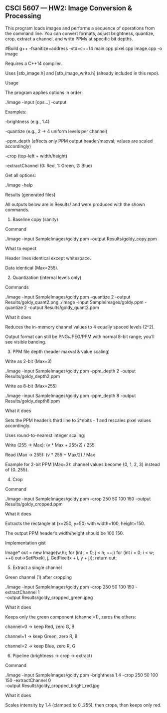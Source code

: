 ## CSCI 5607 — HW2: Image Conversion & Processing

This program loads images and performs a sequence of operations from the command line. You can convert formats, adjust brightness, quantize, crop, extract a channel, and write PPMs at specific bit depths.

#Build
g++ -fsanitize=address -std=c++14 main.cpp pixel.cpp image.cpp -o image


Requires a C++14 compiler.

Uses [stb_image.h] and [stb_image_write.h] (already included in this repo).

Usage

The program applies options in order:

./image -input <infile> [ops…] -output <outfile>


Examples:

-brightness <factor> (e.g., 1.4)

-quantize <nbits> (e.g., 2 → 4 uniform levels per channel)

-ppm_depth <nbits> (affects only PPM output header/maxval; values are scaled accordingly)

-crop <x y w h> (top-left + width/height)

-extractChannel <c> (0: Red, 1: Green, 2: Blue)

Get all options:

./image -help

Results (generated files)

All outputs below are in Results/ and were produced with the shown commands.

1) Baseline copy (sanity)

Command

./image -input SampleImages/goldy.ppm -output Results/goldy_copy.ppm


What to expect

Header lines identical except whitespace.

Data identical (Max=255).

2) Quantization (internal levels only)

Commands

./image -input SampleImages/goldy.ppm -quantize 2 -output Results/goldy_quant2.png
./image -input SampleImages/goldy.ppm -quantize 2 -output Results/goldy_quant2.ppm


What it does

Reduces the in-memory channel values to 4 equally spaced levels (2^2).

Output format can still be PNG/JPEG/PPM with normal 8-bit range; you’ll see visible banding.

3) PPM file depth (header maxval & value scaling)

Write as 2-bit (Max=3)

./image -input SampleImages/goldy.ppm -ppm_depth 2 -output Results/goldy_depth2.ppm


Write as 8-bit (Max=255)

./image -input SampleImages/goldy.ppm -ppm_depth 8 -output Results/goldy_depth8.ppm


What it does

Sets the PPM header’s third line to 2^nbits - 1 and rescales pixel values accordingly.

Uses round-to-nearest integer scaling:

Write (255 → Max): (v * Max + 255/2) / 255

Read (Max → 255): (v * 255 + Max/2) / Max

Example for 2-bit PPM (Max=3): channel values become {0, 1, 2, 3} instead of {0..255}.

4) Crop

Command

./image -input SampleImages/goldy.ppm -crop 250 50 100 150 -output Results/goldy_cropped.ppm


What it does

Extracts the rectangle at (x=250, y=50) with width=100, height=150.

The output PPM header’s width/height should be 100 150.

Implementation gist

Image* out = new Image(w,h);
for (int j = 0; j < h; ++j)
  for (int i = 0; i < w; ++i)
    out->SetPixel(i, j, GetPixel(x + i, y + j));
return out;

5) Extract a single channel

Green channel (1) after cropping

./image -input SampleImages/goldy.ppm -crop 250 50 100 150 -extractChannel 1 \
  -output Results/goldy_cropped_green.jpeg


What it does

Keeps only the green component (channel=1), zeros the others:

channel=0 → keep Red, zero G, B

channel=1 → keep Green, zero R, B

channel=2 → keep Blue, zero R, G

6) Pipeline (brightness → crop → extract)

Command

./image -input SampleImages/goldy.ppm -brightness 1.4 -crop 250 50 100 150 -extractChannel 0 \
  -output Results/goldy_cropped_bright_red.jpg


What it does

Scales intensity by 1.4 (clamped to 0..255), then crops, then keeps only red.

